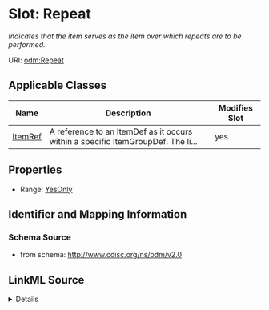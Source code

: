 # Slot: Repeat


_Indicates that the item serves as the item over which repeats are to be performed._



URI: [odm:Repeat](http://www.cdisc.org/ns/odm/v2.0/Repeat)



<!-- no inheritance hierarchy -->




## Applicable Classes

| Name | Description | Modifies Slot |
| --- | --- | --- |
[ItemRef](ItemRef.md) | A reference to an ItemDef as it occurs within a specific ItemGroupDef. The li... |  yes  |







## Properties

* Range: [YesOnly](YesOnly.md)





## Identifier and Mapping Information







### Schema Source


* from schema: http://www.cdisc.org/ns/odm/v2.0




## LinkML Source

<details>
```yaml
name: Repeat
description: Indicates that the item serves as the item over which repeats are to
  be performed.
from_schema: http://www.cdisc.org/ns/odm/v2.0
rank: 1000
alias: Repeat
domain_of:
- ItemRef
range: YesOnly

```
</details>